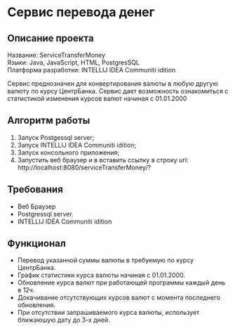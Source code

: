 # Сервис перевода денег
## Описание проекта
Название: ServiceTransferMoney  
Языки: Java, JavaScript, HTML, PostgresSQL  
Платформа разработки: INTELLIJ IDEA Communiti idition  

Сервис преднозначен для конвертирования валюты в любую другую валюту по курсу ЦентрБанка.
Сервис дает возможность ознакомиться с статистикой изменения курсов валют начиная с 01.01.2000

## Алгоритм работы
1. Запуск Postgessql server;
2. Запуск INTELLIJ IDEA Communiti idition;
3. Запуск консольного приложения;
4. Запустить веб браузер и в вставить ссылку в строку url: http://localhost:8080/serviceTransferMoney/?

## Требования
- Веб Браузер
- Postgressql server.
- INTELLIJ IDEA Communiti idition

## Функционал
- Перевод указанной суммы валюты в требуемую по курсу ЦентрБанка.  
- График статистики курса валюты начиная с 01.01.2000.  
- Обновление курса валют при работающей программы каждый день в 12ч.  
- Докачивание отсутствующих курсов валют с момента последнего обновления.  
- При отсутствии запрашиваемого курса валюты, использует ближаюшую дату до 3-х дней.
